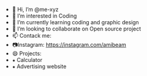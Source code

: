 - 👋 Hi, I’m @me-xyz
- 👀 I’m interested in Coding
- 🌱 I’m currently learning coding and graphic design
- 💞️ I’m looking to collaborate on Open source project
- 📫 Contack me:
- 📷Instagram: https://instagram.com/amibeam 
- 😄 Projects:
-  ⁕  Calculator
-  ⁕  Advertising website
  

        
